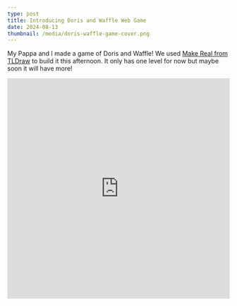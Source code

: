 ```yaml
---
type: post
title: Introducing Doris and Waffle Web Game
date: 2024-08-13
thumbnail: /media/doris-waffle-game-cover.png
---
```


My Pappa and I made a game of Doris and Waffle! We used [Make Real from TLDraw](https://makereal.tldraw.com/) to build it this afternoon. It only has one level for now but maybe soon it will have more!

<iframe src="https://stackblitz.com/edit/8j3e2v?embed=1&file=index.html&hideDevTools=1&view=preview" style="width:100%; height: 500px; border: none; outline: 0;" />
